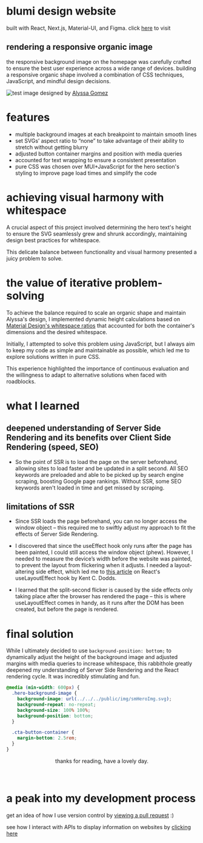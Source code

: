 # blumi design website

built with React, Next.js, Material-UI, and Figma. click [here](blumidesign.ca) to visit

<!-- ![](https://cdn.jsdelivr.net/gh/devicons/devicon/icons/react/react-original-wordmark.svg)

<img src="https://cdn.jsdelivr.net/gh/devicons/devicon/icons/react/react-original-wordmark.svg" width="70" height="auto" display="inline"  />

<img src="https://cdn.jsdelivr.net/gh/devicons/devicon/icons/nextjs/nextjs-original-wordmark.svg" width="70" height="auto" display="inline"  /> -->

<!-- ![Author](https://img.shields.io/badge/LinkedIn-blue?logo=linkedin&abelColorblue) -->

## rendering a responsive organic image

the responsive background image on the homepage was carefully crafted to ensure the best user experience across a wide range of devices. building a responsive organic shape involved a combination of CSS techniques, JavaScript, and mindful design decisions.

![test](/public/img/blumiGif.gif)
image designed by [Alyssa Gomez](https://www.linkedin.com/in/alyssagomez29/)

# features

- multiple background images at each breakpoint to maintain smooth lines
- set SVGs’ aspect ratio to “none” to take advantage of their ability to stretch without getting blurry
- adjusted button container margins and position with media queries
- accounted for text wrapping to ensure a consistent presentation
- pure CSS was chosen over MUI+JavaScript for the hero section's styling to improve page load times and simplify the code

# achieving visual harmony with whitespace

A crucial aspect of this project involved determining the hero text's height to ensure the SVG seamlessly grew and shrunk accordingly, maintaining design best practices for whitespace.

This delicate balance between functionality and visual harmony presented a juicy problem to solve.

# the value of iterative problem-solving

To achieve the balance required to scale an organic shape and maintain Alyssa's design, I implemented dynamic height calculations based on [Material Design's whitespace ratios](https://m2.material.io/design/layout/spacing-methods.html) that accounted for both the container's dimensions and the desired whitespace.

Initially, I attempted to solve this problem using JavaScript, but I always aim to keep my code as simple and maintainable as possible, which led me to explore solutions written in pure CSS.

This experience highlighted the importance of continuous evaluation and the willingness to adapt to alternative solutions when faced with roadblocks.

# what I learned

## deepened understanding of Server Side Rendering and its benefits over Client Side Rendering (speed, SEO)

- So the point of SSR is to load the page on the server beforehand, allowing sites to load faster and be updated in a split second. All SEO keywords are preloaded and able to be picked up by search engine scraping, boosting Google page rankings. Without SSR, some SEO keywords aren't loaded in time and get missed by scraping.

## limitations of SSR

- Since SSR loads the page beforehand, you can no longer access the window object – this required me to swiftly adjust my approach to fit the effects of Server Side Rendering.

- I discovered that since the useEffect hook only runs after the page has been painted, I could still access the window object (phew). However, I needed to measure the device’s width before the website was painted, to prevent the layout from flickering when it adjusts. I needed a layout-altering side effect, which led me to [this article](https://kentcdodds.com/blog/useeffect-vs-uselayouteffect) on React's useLayoutEffect hook by Kent C. Dodds.

- I learned that the split-second flicker is caused by the side effects only taking place after the browser has rendered the page – this is where useLayoutEffect comes in handy, as it runs after the DOM has been created, but before the page is rendered.

# final solution

While I ultimately decided to use `background-position: bottom;` to dynamically adjust the height of the background image and adjusted margins with media queries to increase whitespace, this rabbithole greatly deepened my understanding of Server Side Rendering and the React rendering cycle. It was incredibly stimulating and fun.

```css
@media (min-width: 600px) {
  .hero-background-image {
    background-image: url(../../../public/img/smHeroImg.svg);
    background-repeat: no-repeat;
    background-size: 100% 100%;
    background-position: bottom;
  }

  .cta-button-container {
    margin-bottom: 2.5rem;
  }
}
```

<div align="center">thanks for reading, have a lovely day.</div>
<br></br>

# a peak into my development process

get an idea of how I use version control by [viewing a pull request](https://github.com/tiganabryan/blumi-nextjs/pull/14) :)

see how I interact with APIs to display information on websites by [clicking here](https://github.com/tiganabryan/goalTrackerBE/blob/master/routes/controllers/goalTrackerController.js)

<!-- ---

## run on localhost

- Install dependencies: `yarn install`
- Start the server: `yarn run dev`
- Build on production: `yarn run build`

## built with

- React
- MUI
- NextJS
- Figma -->

